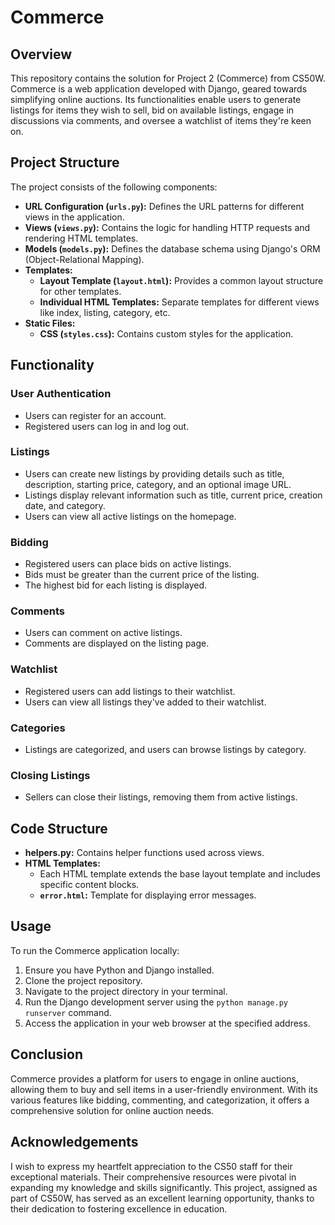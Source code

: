 # Commerce

## Overview
This repository contains the solution for Project 2 (Commerce) from CS50W. Commerce is a web application developed with Django, geared towards simplifying online auctions. Its functionalities enable users to generate listings for items they wish to sell, bid on available listings, engage in discussions via comments, and oversee a watchlist of items they're keen on.

## Project Structure
The project consists of the following components:

- **URL Configuration (`urls.py`):** Defines the URL patterns for different views in the application.
- **Views (`views.py`):** Contains the logic for handling HTTP requests and rendering HTML templates.
- **Models (`models.py`):** Defines the database schema using Django's ORM (Object-Relational Mapping).
- **Templates:**
  - **Layout Template (`layout.html`):** Provides a common layout structure for other templates.
  - **Individual HTML Templates:** Separate templates for different views like index, listing, category, etc.
- **Static Files:**
  - **CSS (`styles.css`):** Contains custom styles for the application.

## Functionality
### User Authentication
- Users can register for an account.
- Registered users can log in and log out.

### Listings
- Users can create new listings by providing details such as title, description, starting price, category, and an optional image URL.
- Listings display relevant information such as title, current price, creation date, and category.
- Users can view all active listings on the homepage.

### Bidding
- Registered users can place bids on active listings.
- Bids must be greater than the current price of the listing.
- The highest bid for each listing is displayed.

### Comments
- Users can comment on active listings.
- Comments are displayed on the listing page.

### Watchlist
- Registered users can add listings to their watchlist.
- Users can view all listings they've added to their watchlist.

### Categories
- Listings are categorized, and users can browse listings by category.

### Closing Listings
- Sellers can close their listings, removing them from active listings.

## Code Structure
- **helpers.py:** Contains helper functions used across views.
- **HTML Templates:**
  - Each HTML template extends the base layout template and includes specific content blocks.
  - **`error.html`:** Template for displaying error messages.

## Usage
To run the Commerce application locally:
1. Ensure you have Python and Django installed.
2. Clone the project repository.
3. Navigate to the project directory in your terminal.
4. Run the Django development server using the `python manage.py runserver` command.
5. Access the application in your web browser at the specified address.

## Conclusion
Commerce provides a platform for users to engage in online auctions, allowing them to buy and sell items in a user-friendly environment. With its various features like bidding, commenting, and categorization, it offers a comprehensive solution for online auction needs.

## Acknowledgements
I wish to express my heartfelt appreciation to the CS50 staff for their exceptional materials. Their comprehensive resources were pivotal in expanding my knowledge and skills significantly. This project, assigned as part of CS50W, has served as an excellent learning opportunity, thanks to their dedication to fostering excellence in education.
